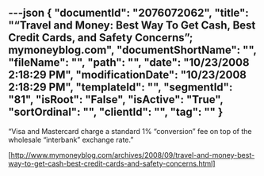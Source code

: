 ---json
{
  "documentId": "2076072062",
  "title": "“Travel and Money: Best Way To Get Cash, Best Credit Cards, and Safety Concerns”; mymoneyblog.com",
  "documentShortName": "",
  "fileName": "",
  "path": "",
  "date": "10/23/2008 2:18:29 PM",
  "modificationDate": "10/23/2008 2:18:29 PM",
  "templateId": "",
  "segmentId": "81",
  "isRoot": "False",
  "isActive": "True",
  "sortOrdinal": "",
  "clientId": "",
  "tag": ""
}
---

“Visa and Mastercard charge a standard 1% “conversion” fee on top of the wholesale “interbank” exchange rate.”

[http://www.mymoneyblog.com/archives/2008/09/travel-and-money-best-way-to-get-cash-best-credit-cards-and-safety-concerns.html]
